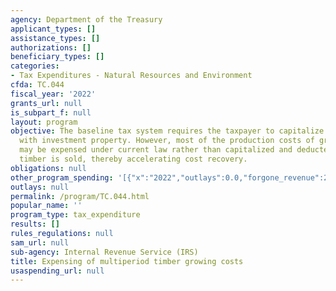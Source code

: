 ```yaml
---
agency: Department of the Treasury
applicant_types: []
assistance_types: []
authorizations: []
beneficiary_types: []
categories:
- Tax Expenditures - Natural Resources and Environment
cfda: TC.044
fiscal_year: '2022'
grants_url: null
is_subpart_f: null
layout: program
objective: The baseline tax system requires the taxpayer to capitalize costs associated
  with investment property. However, most of the production costs of growing timber
  may be expensed under current law rather than capitalized and deducted when the
  timber is sold, thereby accelerating cost recovery.
obligations: null
other_program_spending: '[{"x":"2022","outlays":0.0,"forgone_revenue":230000000.0},{"x":"2023","outlays":0.0,"forgone_revenue":260000000.0},{"x":"2024","outlays":0.0,"forgone_revenue":320000000.0}]'
outlays: null
permalink: /program/TC.044.html
popular_name: ''
program_type: tax_expenditure
results: []
rules_regulations: null
sam_url: null
sub-agency: Internal Revenue Service (IRS)
title: Expensing of multiperiod timber growing costs
usaspending_url: null
---
```

